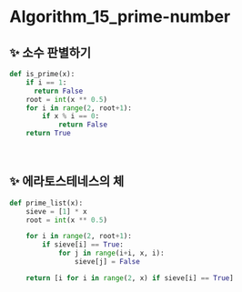 # Algorithm_15_prime-number

## ✨ 소수 판별하기

```python
def is_prime(x):
    if i == 1:
      return False
    root = int(x ** 0.5)
    for i in range(2, root+1):
        if x % i == 0:
            return False
    return True
```

<br/>

## ✨ 에라토스테네스의 체

```python
def prime_list(x):
    sieve = [1] * x
    root = int(x ** 0.5)

    for i in range(2, root+1):
        if sieve[i] == True:
            for j in range(i+i, x, i):
                sieve[j] = False

    return [i for i in range(2, x) if sieve[i] == True]
```